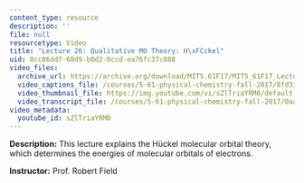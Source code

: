 ```yaml
---
content_type: resource
description: ''
file: null
resourcetype: Video
title: "Lecture 26: Qualitative MO Theory: H\xFCckel"
uid: 0cc86dd7-60d9-b0d2-0ccd-ea76fc37c888
video_files:
  archive_url: https://archive.org/download/MIT5.61F17/MIT5_61F17_Lecture_26_300k.mp4
  video_captions_file: /courses/5-61-physical-chemistry-fall-2017/8fd3344e31b158ee92786971f2364715_sZlTriaYRM0.vtt
  video_thumbnail_file: https://img.youtube.com/vi/sZlTriaYRM0/default.jpg
  video_transcript_file: /courses/5-61-physical-chemistry-fall-2017/0aa4ea6c72dd53a246c0413cc3b72534_sZlTriaYRM0.pdf
video_metadata:
  youtube_id: sZlTriaYRM0
---
```


**Description:** This lecture explains the Hückel molecular orbital theory, which determines the energies of molecular orbitals of electrons.

**Instructor:** Prof. Robert Field